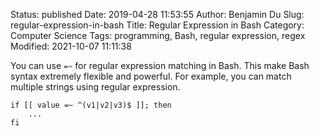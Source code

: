 Status: published
Date: 2019-04-28 11:53:55
Author: Benjamin Du
Slug: regular-expression-in-bash
Title: Regular Expression in Bash
Category: Computer Science
Tags: programming, Bash, regular expression, regex
Modified: 2021-10-07 11:11:38


You can use `=~` for regular expression matching in Bash.
This make Bash syntax extremely flexible and powerful.
For example, 
you can match multiple strings using regular expression.
```
if [[ value =~ ^(v1|v2|v3)$ ]]; then
    ...
fi
```

